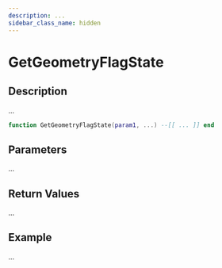 ```yaml
---
description: ...
sidebar_class_name: hidden
---
```


# GetGeometryFlagState

## Description

...

```lua
function GetGeometryFlagState(param1, ...) --[[ ... ]] end
```

## Parameters

...

## Return Values

...

## Example

...

